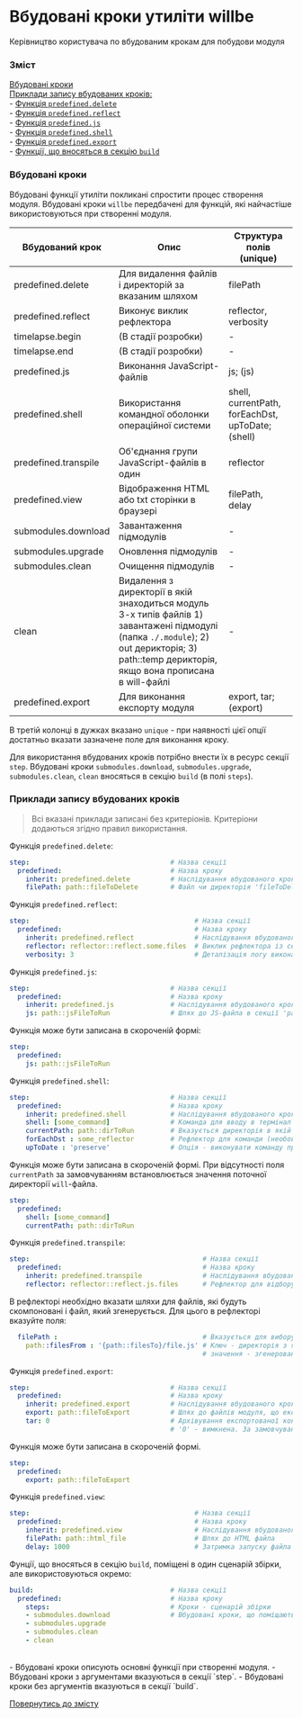 # Вбудовані кроки утиліти willbe

Керівництво користувача по вбудованим крокам для побудови модуля

### Зміст  
[Вбудовані кроки](#predefined-steps)  
[Приклади запису вбудованих кроків:](#examples)  
\- [Функція `predefined.delete`](#predefined-delete)  
\- [Функція `predefined.reflect`](#predefined-reflect)  
\- [Функція `predefined.js`](#predefined-js)  
\- [Функція `predefined.shell`](#predefined-shell)  
\- [Функція `predefined.export`](#predefined-export)  
\- [Функції, що вносяться в секцію `build`](#in-steps-build) 
 
<a name="predefined-steps"></a>  
### Вбудовані кроки  
Вбудовані функції утиліти покликані спростити процес створення модуля. Вбудовані кроки `willbe` передбачені для функцій, які найчастіше використовуються при створенні модуля.  

| Вбудований крок      | Опис                                                 | Структура полів (unique)        |
|----------------------|------------------------------------------------------|--------------------------------|
| predefined.delete    | Для видалення файлів і директорій за вказаним шляхом | filePath                       |
| predefined.reflect   | Виконує виклик рефлектора                            | reflector, verbosity           |
| timelapse.begin      | (В стадії розробки)                                  | -                               |
| timelapse.end        | (В стадії розробки)                                  | -                               |
| predefined.js        | Виконання JavaScript-файлів                          | js; (js)                       |
| predefined.shell     | Використання командної оболонки операційної системи  | shell, currentPath, forEachDst, upToDate; (shell) |
| predefined.transpile | Об'єднання групи JavaScript-файлів в один            | reflector                       |
| predefined.view      | Відображення HTML або txt сторінки в браузері        | filePath, delay                 |
| submodules.download  | Завантаження підмодулів                              | -                               |
| submodules.upgrade   | Оновлення підмодулів                                 | -                               |
| submodules.clean     | Очищення підмодулів                                  | -                               |
| clean                | Видалення з директорії в якій знаходиться модуль 3-х типів файлів 1) завантажені підмодулі (папка `./.module`); 2) out дерикторія; 3) path::temp дерикторія, якщо вона прописана в will-файлі                                                        | -                               |
| predefined.export    | Для виконання експорту модуля                        | export, tar; (export)           |  

В третій колонці в дужках вказано `unique` - при наявності цієї опції достатньо вказати зазначене поле для виконання кроку.  

Для використання вбудованих кроків потрібно внести їх в ресурс секції `step`. Вбудовані кроки `submodules.download`, `submodules.upgrade`, `submodules.clean`, `clean` вносяться в секцію `build` (в полі `steps`).

### <a name="examples"></a> Приклади запису вбудованих кроків  
> Всі вказані приклади записані без критеріонів. Критеріони додаються згідно правил використання.  

<a name="predefined-delete"></a> Функція `predefined.delete`:

```yaml
step:                                   # Назва секції
  predefined:                           # Назва кроку
    inherit: predefined.delete          # Наслідування вбудованого кроку видалення файлів
    filePath: path::fileToDelete        # Файл чи директорія 'fileToDelete' в секції 'path'

```

<a name="predefined-reflect"></a> Функція `predefined.reflect`:

```yaml
step:                                         # Назва секції
  predefined:                                 # Назва кроку
    inherit: predefined.reflect               # Наслідування вбудованого кроку виклика рефлектора
    reflector: reflector::reflect.some.files  # Виклик рефлектора із секції 'reflector'  
    verbosity: 3                              # Деталізація логу виконання побудови модуля (значення                                             # від 0 до 8)

```

<a name="predefined-js"></a> Функція `predefined.js`:

```yaml
step:                                   # Назва секції
  predefined:                           # Назва кроку
    inherit: predefined.js              # Наслідування вбудованого кроку використання терміналу ОС
    js: path::jsFileToRun               # Шлях до JS-файла в секції 'path'

```

Функція може бути записана в скороченій формі:  

```yaml
step:                                   
  predefined:                           
    js: path::jsFileToRun               

```

<a name="predefined-shell"></a> Функція `predefined.shell`:

```yaml
step:                                   # Назва секції
  predefined:                           # Назва кроку
    inherit: predefined.shell           # Наслідування вбудованого кроку використання терміналу ОС
    shell: [some_command]               # Команда для вводу в термінал ОС
    currentPath: path::dirToRun         # Вказується директорія в якій виконується файл
    forEachDst : some_reflector         # Рефлектор для команди (необов'язково)
    upToDate : 'preserve'               # Опція - виконувати команду при зміні файлів вибірки

```

Функція може бути записана в скороченій формі. При відсутності поля `currentPath` за замовчуванням встановлюється значення поточної директорії `will`-файла.  

```yaml
step:                                   
  predefined:                         
    shell: [some_command] 
    currentPath: path::dirToRun         

```

<a name="predefined-transpile"></a> Функція `predefined.transpile`:

```yaml
step:                                           # Назва секції
  predefined:                                   # Назва кроку
    inherit: predefined.transpile               # Наслідування вбудованого кроку об'єднання JS-файлів
    reflector: reflector::reflect.js.files      # Рефлектор для відбору JS-файлів

```

В рефлекторі необхідно вказати шляхи для файлів, які будуть скомпоновані і файл, який згенерується. Для цього в рефлекторі вказуйте поля:  
```yaml
  filePath :                                    # Вказується для вибору JS-файлів
    path::filesFrom : '{path::filesTo}/file.js' # Ключ - директорія з якої беруться файли,
                                                # значення - згенерований файл.

```

<a name="predefined-export"></a> Функція `predefined.export`:

```yaml
step:                                   # Назва секції
  predefined:                           # Назва кроку
    inherit: predefined.export          # Наслідування вбудованого кроку експорту модуля
    export: path::fileToExport          # Шлях до файлів модуля, що експортуються
    tar: 0                              # Архівування експортованої конфігурації. '1' - ввімкнена,
                                        # '0' - вимкнена. За замовчуванням '1'

```

Функція може бути записана в скороченій формі.

```yaml
step:                                   
  predefined:                           
    export: path::fileToExport          

```

<a name="predefined-view"></a> Функція `predefined.view`:

```yaml
step:                                         # Назва секції
  predefined:                                 # Назва кроку
    inherit: predefined.view                  # Наслідування вбудованого кроку відображення HTML файла
    filePath: path::html_file                 # Шлях до HTML файла 
    delay: 1000                               # Затримка запуску файла

```

<a name="in-steps-build"></a> Фунції, що вносяться в секцію `build`, поміщені в один сценарій збірки, але використовуються окремо:  

```yaml
build:                                  # Назва секції
  predefined:                           # Назва кроку
    steps:                              # Кроки - сценарій збірки
    - submodules.download               # Вбудовані кроки, що поміщаються в секцію `build`
    - submodules.upgrade                
    - submodules.clean
    - clean                             

```
</br>
- Вбудовані кроки описують основні функції при створенні модуля.  
- Вбудовані кроки з аргументами вказуються в секції `step`.  
- Вбудовані кроки без аргументів вказуються в секції `build`.  

[Повернутись до змісту](../README.md#manuals)